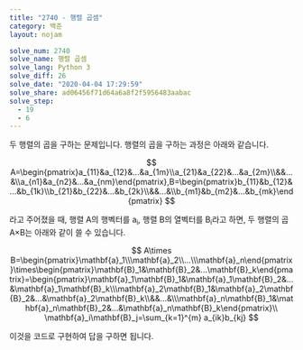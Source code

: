 ```yaml
---
title: "2740 - 행렬 곱셈"
category: 백준
layout: nojam

solve_num: 2740
solve_name: 행렬 곱셈
solve_lang: Python 3
solve_diff: 26
solve_date: "2020-04-04 17:29:59"
solve_share: ad06456f71d64a6a8f2f5956483aabac
solve_step:
  - 19
  - 6
---
```


두 행렬의 곱을 구하는 문제입니다. 행렬의 곱을 구하는 과정은 아래와 같습니다.

$$
A=\begin{pmatrix}a_{11}&a_{12}&...&a_{1m}\\a_{21}&a_{22}&...&a_{2m}\\&&...&\\a_{n1}&a_{n2}&...&a_{nm}\end{pmatrix},B=\begin{pmatrix}b_{11}&b_{12}&...&b_{1k}\\b_{21}&b_{22}&...&b_{2k}\\&&...&\\b_{m1}&b_{m2}&...&b_{mk}\end{pmatrix}
$$

라고 주어졌을 때, 행렬 A의 행벡터를 a<sub>i</sub>, 행렬 B의 열벡터를 B<sub>i</sub>라고 하면, 두 행렬의 곱 A×B는 아래와 같이 쓸 수 있습니다.

$$
A\times B=\begin{pmatrix}\mathbf{a}_1\\\mathbf{a}_2\\...\\\mathbf{a}_n\end{pmatrix}\times\begin{pmatrix}\mathbf{B}_1&\mathbf{B}_2&...\mathbf{B}_k\end{pmatrix}=\begin{pmatrix}\mathbf{a}_1\mathbf{B}_1&\mathbf{a}_1\mathbf{B}_2&...&\mathbf{a}_1\mathbf{B}_k\\\mathbf{a}_2\mathbf{B}_1&\mathbf{a}_2\mathbf{B}_2&...&\mathbf{a}_2\mathbf{B}_k\\&&...&\\\mathbf{a}_n\mathbf{B}_1&\mathbf{a}_n\mathbf{B}_2&...&\mathbf{a}_n\mathbf{B}_k\end{pmatrix}\\
\mathbf{a}_i\mathbf{B}_j=\sum_{k=1}^{m} a_{ik}b_{kj}
$$

이것을 코드로 구현하여 답을 구하면 됩니다.
